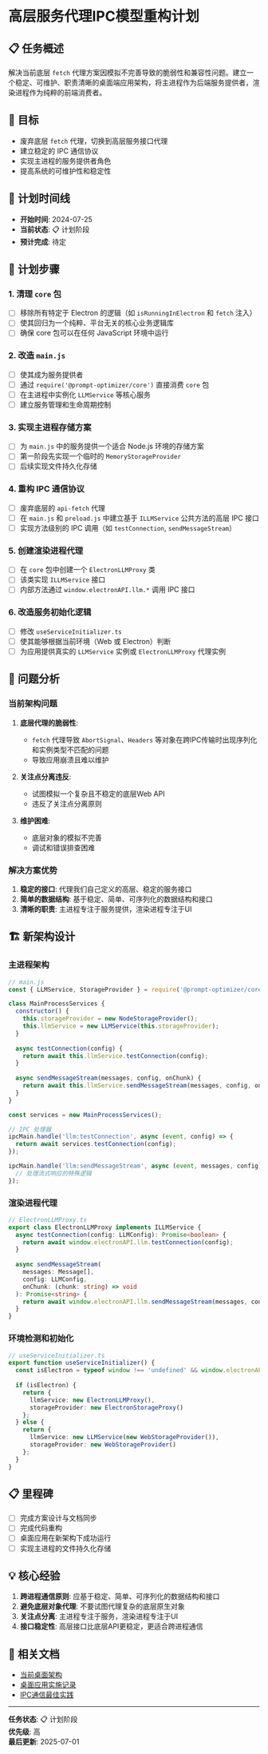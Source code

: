 # 高层服务代理IPC模型重构计划

## 📋 任务概述

解决当前底层 `fetch` 代理方案因模拟不完善导致的脆弱性和兼容性问题。建立一个稳定、可维护、职责清晰的桌面端应用架构，将主进程作为后端服务提供者，渲染进程作为纯粹的前端消费者。

## 🎯 目标

- 废弃底层 `fetch` 代理，切换到高层服务接口代理
- 建立稳定的 IPC 通信协议
- 实现主进程的服务提供者角色
- 提高系统的可维护性和稳定性

## 📅 计划时间线

- **开始时间**: 2024-07-25
- **当前状态**: 📋 计划阶段
- **预计完成**: 待定

## 🔧 计划步骤

### 1. 清理 `core` 包
- [ ] 移除所有特定于 Electron 的逻辑（如 `isRunningInElectron` 和 `fetch` 注入）
- [ ] 使其回归为一个纯粹、平台无关的核心业务逻辑库
- [ ] 确保 core 包可以在任何 JavaScript 环境中运行

### 2. 改造 `main.js`
- [ ] 使其成为服务提供者
- [ ] 通过 `require('@prompt-optimizer/core')` 直接消费 `core` 包
- [ ] 在主进程中实例化 `LLMService` 等核心服务
- [ ] 建立服务管理和生命周期控制

### 3. 实现主进程存储方案
- [ ] 为 `main.js` 中的服务提供一个适合 Node.js 环境的存储方案
- [ ] 第一阶段先实现一个临时的 `MemoryStorageProvider`
- [ ] 后续实现文件持久化存储

### 4. 重构 IPC 通信协议
- [ ] 废弃底层的 `api-fetch` 代理
- [ ] 在 `main.js` 和 `preload.js` 中建立基于 `ILLMService` 公共方法的高层 IPC 接口
- [ ] 实现方法级别的 IPC 调用（如 `testConnection`, `sendMessageStream`）

### 5. 创建渲染进程代理
- [ ] 在 `core` 包中创建一个 `ElectronLLMProxy` 类
- [ ] 该类实现 `ILLMService` 接口
- [ ] 内部方法通过 `window.electronAPI.llm.*` 调用 IPC 接口

### 6. 改造服务初始化逻辑
- [ ] 修改 `useServiceInitializer.ts`
- [ ] 使其能够根据当前环境（Web 或 Electron）判断
- [ ] 为应用提供真实的 `LLMService` 实例或 `ElectronLLMProxy` 代理实例

## 🚨 问题分析

### 当前架构问题
1. **底层代理的脆弱性**: 
   - `fetch` 代理导致 `AbortSignal`、`Headers` 等对象在跨IPC传输时出现序列化和实例类型不匹配的问题
   - 导致应用崩溃且难以维护

2. **关注点分离违反**:
   - 试图模拟一个复杂且不稳定的底层Web API
   - 违反了关注点分离原则

3. **维护困难**:
   - 底层对象的模拟不完善
   - 调试和错误排查困难

### 解决方案优势
1. **稳定的接口**: 代理我们自己定义的高层、稳定的服务接口
2. **简单的数据结构**: 基于稳定、简单、可序列化的数据结构和接口
3. **清晰的职责**: 主进程专注于服务提供，渲染进程专注于UI

## 🏗️ 新架构设计

### 主进程架构
```javascript
// main.js
const { LLMService, StorageProvider } = require('@prompt-optimizer/core');

class MainProcessServices {
  constructor() {
    this.storageProvider = new NodeStorageProvider();
    this.llmService = new LLMService(this.storageProvider);
  }
  
  async testConnection(config) {
    return await this.llmService.testConnection(config);
  }
  
  async sendMessageStream(messages, config, onChunk) {
    return await this.llmService.sendMessageStream(messages, config, onChunk);
  }
}

const services = new MainProcessServices();

// IPC 处理器
ipcMain.handle('llm:testConnection', async (event, config) => {
  return await services.testConnection(config);
});

ipcMain.handle('llm:sendMessageStream', async (event, messages, config) => {
  // 处理流式响应的特殊逻辑
});
```

### 渲染进程代理
```typescript
// ElectronLLMProxy.ts
export class ElectronLLMProxy implements ILLMService {
  async testConnection(config: LLMConfig): Promise<boolean> {
    return await window.electronAPI.llm.testConnection(config);
  }
  
  async sendMessageStream(
    messages: Message[], 
    config: LLMConfig, 
    onChunk: (chunk: string) => void
  ): Promise<string> {
    return await window.electronAPI.llm.sendMessageStream(messages, config, onChunk);
  }
}
```

### 环境检测和初始化
```typescript
// useServiceInitializer.ts
export function useServiceInitializer() {
  const isElectron = typeof window !== 'undefined' && window.electronAPI;
  
  if (isElectron) {
    return {
      llmService: new ElectronLLMProxy(),
      storageProvider: new ElectronStorageProxy()
    };
  } else {
    return {
      llmService: new LLMService(new WebStorageProvider()),
      storageProvider: new WebStorageProvider()
    };
  }
}
```

## 📋 里程碑

- [ ] 完成方案设计与文档同步
- [ ] 完成代码重构
- [ ] 桌面应用在新架构下成功运行
- [ ] 实现主进程的文件持久化存储

## 💡 核心经验

1. **跨进程通信原则**: 应基于稳定、简单、可序列化的数据结构和接口
2. **避免底层对象代理**: 不要试图代理复杂的底层原生对象
3. **关注点分离**: 主进程专注于服务，渲染进程专注于UI
4. **接口稳定性**: 高层接口比底层API更稳定，更适合跨进程通信

## 🔗 相关文档

- [当前桌面架构](./README.md)
- [桌面应用实施记录](./desktop-implementation.md)
- [IPC通信最佳实践](./ipc-best-practices.md)

---

**任务状态**: 📋 计划阶段  
**优先级**: 高  
**最后更新**: 2025-07-01
